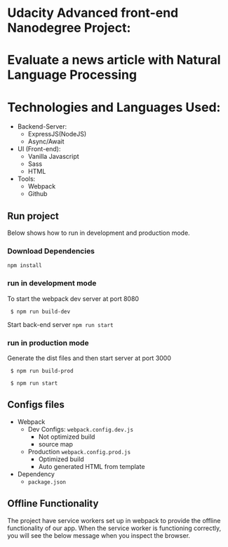 # Udacity Advanced front-end Nanodegree Project:

# Evaluate a news article with Natural Language Processing


# Technologies and Languages Used:

- Backend-Server:
  - ExpressJS(NodeJS)
  - Async/Await
- UI (Front-end):
  - Vanilla Javascript
  - Sass
  - HTML
- Tools:
  - Webpack
  - Github

## Run project

Below shows how to run in development and production mode.

### Download Dependencies

`npm install`

### run in development mode

To start the webpack dev server at port 8080

` $ npm run build-dev`

Start back-end server
`npm run start`

### run in production mode

Generate the dist files and then start server at port 3000

` $ npm run build-prod` 

` $ npm run start`
## Configs files

- Webpack
  - Dev Configs: `webpack.config.dev.js`
    - Not optimized build
    - source map
  - Production `webpack.config.prod.js`
    - Optimized build
    - Auto generated HTML from template
- Dependency
  - `package.json`

## Offline Functionality

The project have service workers set up in webpack to provide the offline functionality of our app. When the service worker is functioning correctly, you will see the below message when you inspect the browser.



